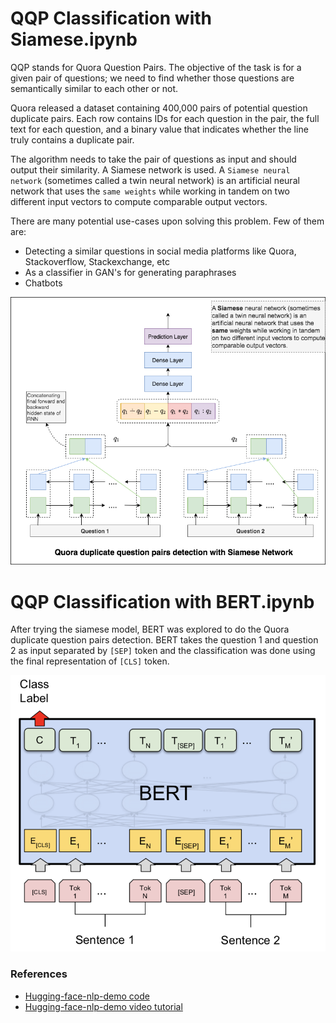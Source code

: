 # QQP Classification with Siamese.ipynb

QQP stands for Quora Question Pairs. The objective of the task is for a given pair of questions; we need to find whether those questions are semantically similar to each other or not.

Quora released a dataset containing 400,000 pairs of potential question duplicate pairs. Each row contains IDs for each question in the pair, the full text for each question, and a binary value that indicates whether the line truly contains a duplicate pair.

The algorithm needs to take the pair of questions as input and should output their similarity. A Siamese network is used. A `Siamese neural network` (sometimes called a twin neural network) is an artificial neural network that uses the `same weights` while working in tandem on two different input vectors to compute comparable output vectors.

There are many potential use-cases upon solving this problem. Few of them are: 
- Detecting a similar questions in social media platforms like Quora, Stackoverflow, Stackexchange, etc
- As a classifier in GAN's for generating paraphrases
- Chatbots

![qqp](../../../assets/images/applications/classification/qqp_siamese.png)

# QQP Classification with BERT.ipynb

After trying the siamese model, BERT was explored to do the Quora duplicate question pairs detection. BERT takes the question 1 and question 2 as input separated by `[SEP]` token and the classification was done using the final representation of `[CLS]` token.

![qqp](../../../assets/images/applications/classification/qqp_bert.png)

### References

- [Hugging-face-nlp-demo code](https://github.com/yk/huggingface-nlp-demo/blob/master/demo.py)
- [Hugging-face-nlp-demo video tutorial](https://www.youtube.com/watch?v=G3pOvrKkFuk&feature=youtu.be)